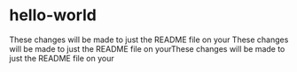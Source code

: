 # hello-world
These changes will be made to just the README file on your
These changes will be made to just the README file on yourThese changes will be made to just the README file on your
